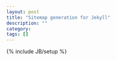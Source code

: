 ```yaml
---
layout: post
title: "Sitemap generation for Jekyll"
description: ""
category: 
tags: []
---
```

{% include JB/setup %}
